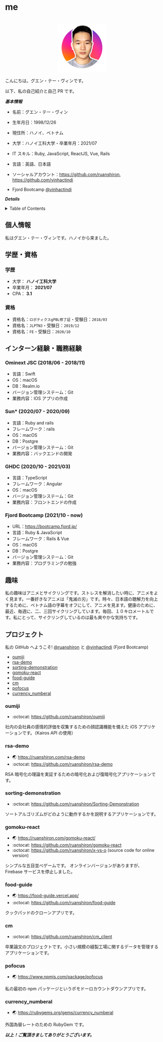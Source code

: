 # me

<br/>
<div align="center">
  <a href="https://ruanshiron.com">
    <img src="images/me.jpg" alt="Me" width="160" height="160">
  </a>
</div>

こんにちは。グエン・テー・ヴィンです。

以下、私の自己紹介と自己 PR です。

**_基本情報_**

- 名前：グエン・テー・ヴィン
- 生年月日：1998/12/26
- 現住所：ハノイ、ベトナム
- 大学：ハノイ工科大学・卒業年月：2021/07
- IT スキル：Ruby, JavaScript, ReactJS, Vue, Rails
- 言語：英語、日本語

- ソーシャルアカウント：https://github.com/ruanshiron, https://github.com/vinhactindi
- Fjord Bootcamp [@vinhactindi](https://bootcamp.fjord.jp/users/1270)

**_Details_**

<details>
  <summary>Table of Contents</summary>
  <ol>
    <li>
      <a href="#個人情報">個人情報</a>
    </li>
    <li>
      <a href="#学歴・資格<">学歴・資格</a>
      <ul>
        <li><a href="#大学">大学</a></li>
        <li><a href="#資格">資格</a></li>
      </ul>
    </li>
    <li>
      <a href="#インターン経験・職務経験">インターン経験・職務経験</a>
      <ul>
        <li><a href="#ominext-jsc-201806---201811">Ominext JSC (2018/06 - 2018/11)</a></li>
        <li><a href="#sun-202007---202009">Sun* (2020/07 - 2020/09)</a></li>
        <li><a href="#ghdc-202010---202103">GHDC (2020/10 - 2021/03)</a></li>
        <li><a href="#fjord-bootcamp-202110---now">Fjord Bootcamp (2021/10 - 現在)</a></li>
      </ul>
    </li>
    <li><a href="#趣味">趣味</a></li>
    <li><a href="#プロジェクト">プロジェクト</a></li>
  </ol>
</details>

## 個人情報

私はグエン・テー・ヴィンです。ハノイから来ました。

## 学歴・資格

### 学歴

- 大学： **ハノイ工科大学**
- 卒業年月： **2021/07**
- CPA： **3.1**

### 資格

- 資格名：`ロボティクスgPBL修了証`・受験日：`2018/03`
- 資格名：`JLPTN3`・受験日：`2019/12`
- 資格名：`FE`・受験日：`2020/10`

## インターン経験・職務経験

### Ominext JSC (2018/06 - 2018/11)

- 言語：Swift
- OS：macOS
- DB：Realm.io
- バージョン管理システーム：Git
- 業務内容：IOS アプリの作成

### Sun\* (2020/07 - 2020/09)

- 言語：Ruby and rails
- フレームワーク：rails
- OS：macOS
- DB：Postgre
- バージョン管理システーム：Git
- 業務内容：バックエンドの開発

### GHDC (2020/10 - 2021/03)

- 言語：TypeScript
- フレームワーク：Angular
- OS：macOS
- バージョン管理システーム：Git
- 業務内容：フロントエンドの作成

### Fjord Bootcamp (2021/10 - now)

- URL：https://bootcamp.fjord.jp/
- 言語：Ruby & JavaScript
- フレームワーク：Rails & Vue
- OS：macOS
- DB：Postgre
- バージョン管理システーム：Git
- 業務内容：プログラミングの勉強

## 趣味

私の趣味はアニメとサイクリングです。ストレスを解消したい時に、アニメをよく見ます。一番好きなアニメは「鬼滅の刃」です。時々、日本語の聴解力を向上するために、ベトナム語の字幕をオフにして、アニメを見ます。健康のために、最近、毎週に、二、三回サイクリングしています。毎回、１０キロメートルです。私にとって、サイクリングしているのは最も爽やかな気持ちです。

## プロジェクト

私の GitHub へようこそ! [@ruanshiron](https://github.com/ruanshiron) と [@vinhactindi](https://github.com/vinhactindi) (Fjord Bootcamp)

- [oumiji](#oumiji)
- [rsa-demo](#rsa-demo)
- [sorting-demonstration](#sorting-demonstration)
- [gomoku-react](#sorting-demonstration)
- [food-guide](#sorting-demonstration)
- [cm](#cm)
- [pofocus](#pofocus)
- [currency_numberal](#pofocus)

### oumiji

- :octocat: https://github.com/ruanshiron/oumiji

社内の会社員の感情的評価を収集するための顔認識機能を備えた iOS アプリケーションです。（Kairos API の使用）

### rsa-demo

- :earth_asia: https://ruanshiron.com/rsa-demo
- :octocat: https://github.com/ruanshiron/rsa-demo

RSA 暗号化の理論を実証するための暗号化および復暗号化アプリケーションです。

### sorting-demonstration

- :octocat: https://github.com/ruanshiron/Sorting-Demonstration

ソートアルゴリズムがどのように動作するかを説明するアプリケーションです。

### gomoku-react

- :earth_asia: https://ruanshiron.com/gomoku-react/
- :octocat: https://github.com/ruanshiron/gomoku-react
- :octocat: https://github.com/ruanshiron/x-vs-o (source code for online version)

シンプルな五目並べゲームです。 オンラインバージョンがありますが、Firebase サービスを停止しました。

### food-guide

- :earth_asia: https://food-guide.vercel.app/
- :octocat: https://github.com/ruanshiron/food-guide

クックパッドのクローンアプリです。

### cm

- :octocat: https://github.com/ruanshiron/cm_client

卒業論文のプロジェクトです。小さい規模の縫製工場に関するデータを管理するアプリケーションです。

### pofocus

- :earth_asia: https://www.npmjs.com/package/pofocus

私の最初の npm パッケージというポモドーロカウントダウンアプリです。

### currency_numberal

- :earth_asia: https://rubygems.org/gems/currency_numberal

外国為替レートのための RubyGem です。

**_以上！ご覧頂きましてありがとうございます。_**
